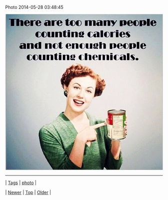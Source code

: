 <!--
title: Photo 2014-05-28 03
date: 2020-06-28T15:27:00.305Z
tags: photo
-->


Photo 2014-05-28 03:48:45

![](87069971984-0.jpg)

<!--BOTTOM-POST-NAVIGATION-->
---

| [Tags](tags.md) | [photo](tag-photo.md) |

| [Newer](87018222143.md) | [Top](index.md) | [Older](87086432283.md) |